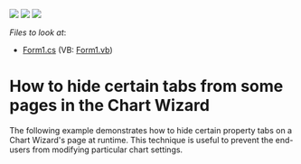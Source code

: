 <!-- default badges list -->
![](https://img.shields.io/endpoint?url=https://codecentral.devexpress.com/api/v1/VersionRange/128574771/12.1.4%2B)
[![](https://img.shields.io/badge/Open_in_DevExpress_Support_Center-FF7200?style=flat-square&logo=DevExpress&logoColor=white)](https://supportcenter.devexpress.com/ticket/details/E212)
[![](https://img.shields.io/badge/📖_How_to_use_DevExpress_Examples-e9f6fc?style=flat-square)](https://docs.devexpress.com/GeneralInformation/403183)
<!-- default badges end -->
<!-- default file list -->
*Files to look at*:

* [Form1.cs](./CS/Form1.cs) (VB: [Form1.vb](./VB/Form1.vb))
<!-- default file list end -->
# How to hide certain tabs from some pages in the Chart Wizard


<p>The following example demonstrates how to hide certain property tabs on a Chart Wizard's page at runtime. This technique is useful to prevent the end-users from modifying particular chart settings.</p>

<br/>


